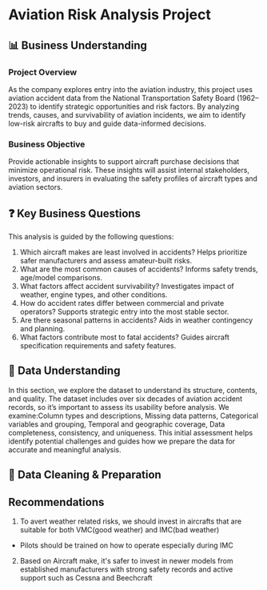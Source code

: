 # Aviation Risk Analysis Project

## 📊 Business Understanding

### Project Overview
As the company explores entry into the aviation industry, this project uses aviation accident data from the National Transportation Safety Board (1962–2023) to identify strategic opportunities and risk factors. By analyzing trends, causes, and survivability of aviation incidents, we aim to identify low-risk aircrafts to buy and guide data-informed decisions.
### Business Objective
Provide actionable insights to support aircraft purchase decisions that minimize operational risk. These insights will assist internal stakeholders, investors, and insurers in evaluating the safety profiles of aircraft types and aviation sectors.

## ❓ Key Business Questions
This analysis is guided by the following questions:

1. Which aircraft makes are least involved in accidents?
    Helps prioritize safer manufacturers and assess amateur-built risks.
2. What are the most common causes of accidents?
    Informs safety trends, age/model comparisons.
3. What factors affect accident survivability?
    Investigates impact of weather, engine types, and other conditions.
4. How do accident rates differ between commercial and private operators?
    Supports strategic entry into the most stable sector.
5. Are there seasonal patterns in accidents?
    Aids in weather contingency and planning.
6. What factors contribute most to fatal accidents?
    Guides aircraft specification requirements and safety features.

## 📂 Data Understanding

In this section, we explore the dataset to understand its structure, contents, and quality. The dataset includes over six decades of aviation accident records, so it’s important to assess its usability before analysis.
We examine:Column types and descriptions,
Missing data patterns,
Categorical variables and grouping,
Temporal and geographic coverage,
Data completeness, consistency, and uniqueness.
This initial assessment helps identify potential challenges and guides how we prepare the data for accurate and meaningful analysis.

## 🧼 Data Cleaning & Preparation


## Recommendations
1. To avert weather related risks, we should invest in aircrafts that are suitable for both VMC(good weather) and IMC(bad weather)
- Pilots should be trained on how to operate especially during IMC

2. Based on Aircraft make, it's safer to invest in newer models from established manufacturers with strong safety records and active support such as Cessna and Beechcraft

